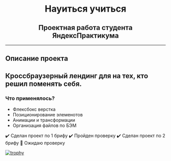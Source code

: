 <h1 align="center">Науиться учиться</h1>
<h2 align="center">Проектная работа студента ЯндексПрактикума</h2>

---

## Описание проекта

Кроссбраузерный лендинг для на тех, кто решил поменять себя.
---

### Что применялось?

* Флексбокс верстка
* Позиционирование элеменотов
* Анимации и трансформации
* Организация файлов по БЭМ


:heavy_check_mark: Сделан проект по 1 брифу
:heavy_check_mark: Пройден проверку
:heavy_check_mark: Сделан проект по 2 брифу
:black_square_button: Ожидаю проверку


[![trophy](https://github-profile-trophy.vercel.app/?username=olegnoskoff)](https://github.com/ryo-ma/github-profile-trophy)
